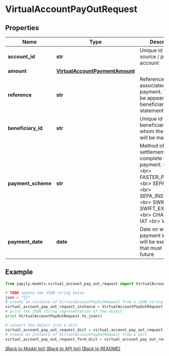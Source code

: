 # VirtualAccountPayOutRequest


## Properties
Name | Type | Description | Notes
------------ | ------------- | ------------- | -------------
**account_id** | **str** | Unique id of the source / payer account | 
**amount** | [**VirtualAccountPaymentAmount**](VirtualAccountPaymentAmount.md) |  | 
**reference** | **str** | Reference to be associated with the payment. This will be appear on the beneficiary&#39;s bank statement | 
**beneficiary_id** | **str** | Unique id of the beneficiary to whom the payment will be made | 
**payment_scheme** | **str** | Method of settlement to complete the payment. One of: &lt;br&gt; FASTER_PAYMENTS &lt;br&gt; SEPA_CREDIT &lt;br&gt; SEPA_INSTANT &lt;br&gt; SWIFT &lt;br&gt; SWIFT_EXPRESS &lt;br&gt; CHAPS &lt;br&gt; IAT &lt;br&gt; WIRE | 
**payment_date** | **date** | Date on which a payment instruction will be executed, that must be in the future | [optional] 

## Example

```python
from yapily.models.virtual_account_pay_out_request import VirtualAccountPayOutRequest

# TODO update the JSON string below
json = "{}"
# create an instance of VirtualAccountPayOutRequest from a JSON string
virtual_account_pay_out_request_instance = VirtualAccountPayOutRequest.from_json(json)
# print the JSON string representation of the object
print VirtualAccountPayOutRequest.to_json()

# convert the object into a dict
virtual_account_pay_out_request_dict = virtual_account_pay_out_request_instance.to_dict()
# create an instance of VirtualAccountPayOutRequest from a dict
virtual_account_pay_out_request_form_dict = virtual_account_pay_out_request.from_dict(virtual_account_pay_out_request_dict)
```
[[Back to Model list]](../README.md#documentation-for-models) [[Back to API list]](../README.md#documentation-for-api-endpoints) [[Back to README]](../README.md)


